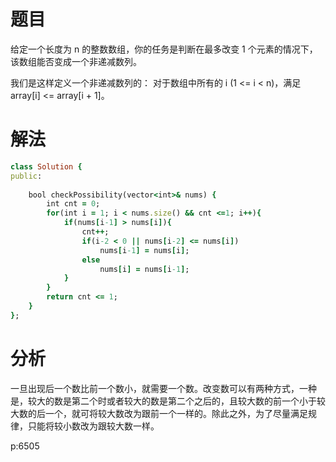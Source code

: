 # 题目
给定一个长度为 n 的整数数组，你的任务是判断在最多改变 1 个元素的情况下，该数组能否变成一个非递减数列。

我们是这样定义一个非递减数列的： 对于数组中所有的 i (1 <= i < n)，满足 array[i] <= array[i + 1]。
# 解法
```ruby
class Solution {  
public:  
  
    bool checkPossibility(vector<int>& nums) {  
        int cnt = 0;  
        for(int i = 1; i < nums.size() && cnt <=1; i++){  
            if(nums[i-1] > nums[i]){  
                cnt++;  
                if(i-2 < 0 || nums[i-2] <= nums[i])  
                    nums[i-1] = nums[i];  
                else  
                    nums[i] = nums[i-1];  
            }  
        }  
        return cnt <= 1;  
    }  
};  
```
# 分析
一旦出现后一个数比前一个数小，就需要一个数。改变数可以有两种方式，一种是，较大的数是第二个时或者较大的数是第二个之后的，且较大数的前一个小于较大数的后一个，就可将较大数改为跟前一个一样的。除此之外，为了尽量满足规律，只能将较小数改为跟较大数一样。



p:6505
